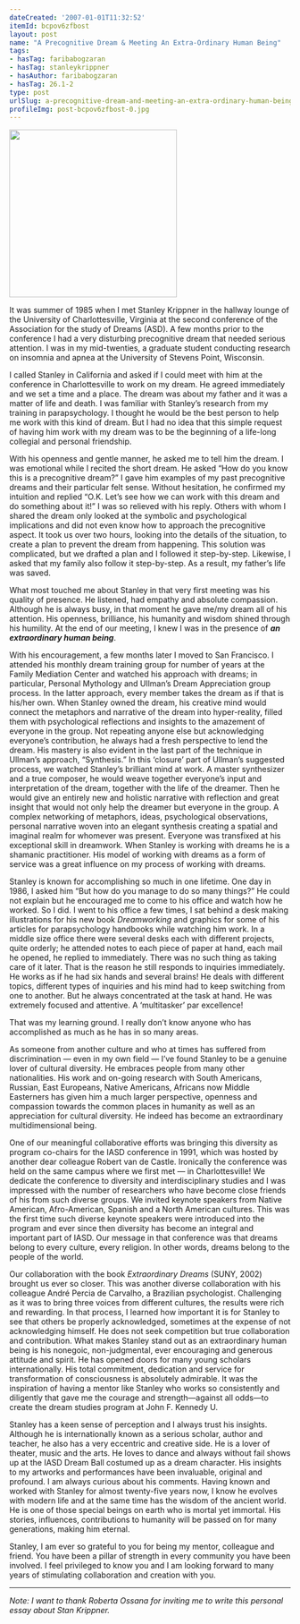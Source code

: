 ```yaml
---
dateCreated: '2007-01-01T11:32:52'
itemId: bcpov6zfbost
layout: post
name: "A Precognitive Dream & Meeting An Extra-Ordinary Human Being"
tags:
- hasTag: faribabogzaran
- hasTag: stanleykrippner
- hasAuthor: faribabogzaran
- hasTag: 26.1-2
type: post
urlSlug: a-precognitive-dream-and-meeting-an-extra-ordinary-human-being
profileImg: post-bcpov6zfbost-0.jpg
---
```

<img src="../images/post-bcpov6zfbost-0.jpg" width="300px" height="auto"/>

It was summer of 1985 when I met Stanley Krippner in the hallway lounge of the University of Charlottesville, Virginia at the second conference of the Association for the study of Dreams (ASD). A few months prior to the conference I had a very disturbing precognitive dream that needed serious attention. I was in my mid-twenties, a graduate student conducting research on insomnia and apnea at the University of Stevens Point, Wisconsin. 

I called Stanley in California and asked if I could meet with him at the conference in Charlottesville to work on my dream. He agreed immediately and we set a time and a place. The dream was about my father and it was a matter of life and death. I was familiar with Stanley’s research from my training in parapsychology. I thought he would be the best person to help me work with this kind of dream. But I had no idea that this simple request of having him work with my dream was to be the beginning of a life-long collegial and personal friendship. 

With his openness and gentle manner, he asked me to tell him the dream. I was emotional while I recited the short dream. He asked “How do you know this is a precognitive dream?” I gave him examples of my past precognitive dreams and their particular felt sense. Without hesitation, he confirmed my intuition and replied “O.K. Let’s see how we can work with this dream and do something about it!” I was so relieved with his reply. Others with whom I shared the dream only looked at the symbolic and psychological implications and did not even know how to approach the precognitive aspect. It took us over two hours, looking into the details of the situation, to create a plan to prevent the dream from happening. This solution was complicated, but we drafted a plan and I followed it step-by-step. Likewise, I asked that my family also follow it step-by-step. As a result, my father’s life was saved. 

What most touched me about Stanley in that very first meeting was his quality of presence. He listened, had empathy and absolute compassion. Although he is always busy, in that moment he gave me/my dream all of his attention. His openness, brilliance, his humanity and wisdom shined through his humility. At the end of our meeting, I knew I was in the presence of ***an extraordinary human being***. 

With his encouragement, a few months later I moved to San Francisco. I attended his monthly dream training group for number of years at the Family Mediation Center and watched his approach with dreams; in particular, Personal Mythology and Ullman’s Dream Appreciation group process. In the latter approach, every member takes the dream as if that is his/her own. When Stanley owned the dream, his creative mind would connect the metaphors and narrative of the dream into hyper-reality, filled them with psychological reflections and insights to the amazement of everyone in the group. Not repeating anyone else but acknowledging everyone’s contribution, he always had a fresh perspective to lend the dream. His mastery is also evident in the last part of the technique in Ullman’s approach, “Synthesis.” In this ‘closure’ part of Ullman’s suggested process, we watched Stanley’s brilliant mind at work. A master synthesizer and a true composer, he would weave together everyone’s input and interpretation of the dream, together with the life of the dreamer. Then he would give an entirely new and holistic narrative with reflection and great insight that would not only help the dreamer but everyone in the group. A complex networking of metaphors, ideas, psychological observations, personal narrative woven into an elegant synthesis creating a spatial and imaginal realm for whomever was present. Everyone was transfixed at his exceptional skill in dreamwork. When Stanley is working with dreams he is a shamanic practitioner. His model of working with dreams as a form of service was a great influence on my process of working with dreams. 

Stanley is known for accomplishing so much in one lifetime. One day in 1986, I asked him “But how do you manage to do so many things?” He could not explain but he encouraged me to come to his office and watch how he worked. So I did. I went to his office a few times, I sat behind a desk making illustrations for his new book *Dreamworking* and graphics for some of his articles for parapsychology handbooks while watching him work. In a middle size office there were several desks each with different projects, quite orderly; he attended notes to each piece of paper at hand, each mail he opened, he replied to immediately. There was no such thing as taking care of it later. That is the reason he still responds to inquiries immediately. He works as if he had six hands and several brains! He deals with different topics, different types of inquiries and his mind had to keep switching from one to another. But he always concentrated at the task at hand. He was extremely focused and attentive. A ‘multitasker’ par excellence! 

That was my learning ground. I really don’t know anyone who has accomplished as much as he has in so many areas. 

As someone from another culture and who at times has suffered from discrimination — even in my own field — I’ve found Stanley to be a genuine lover of cultural diversity. He embraces people from many other nationalities. His work and on-going research with South Americans, Russian, East Europeans, Native Americans, Africans now Middle Easterners has given him a much larger perspective, openness and compassion towards the common places in humanity as well as an appreciation for cultural diversity. He indeed has become an extraordinary multidimensional being. 

One of our meaningful collaborative efforts was bringing this diversity as program co-chairs for the IASD conference in 1991, which was hosted by another dear colleague Robert van de Castle. Ironically the conference was held on the same campus where we first met — in Charlottesville! We dedicate the conference to diversity and interdisciplinary studies and I was impressed with the number of researchers who have become close friends of his from such diverse groups. We invited keynote speakers from Native American, Afro-American, Spanish and a North American cultures. This was the first time such diverse keynote speakers were introduced into the program and ever since then diversity has become an integral and important part of IASD. Our message in that conference was that dreams belong to every culture, every religion. In other words, dreams belong to the people of the world. 

Our collaboration with the book *Extraordinary Dreams* (SUNY, 2002) brought us ever so closer. This was another diverse collaboration with his colleague André Percia de Carvalho, a Brazilian psychologist. Challenging as it was to bring three voices from different cultures, the results were rich and rewarding. In that process, I learned how important it is for Stanley to see that others be properly acknowledged, sometimes at the expense of not acknowledging himself. He does not seek competition but true collaboration and contribution. What makes Stanley stand out as an extraordinary human being is his nonegoic, non-judgmental, ever encouraging and generous attitude and spirit. He has opened doors for many young scholars internationally. His total commitment, dedication and service for transformation of consciousness is absolutely admirable. It was the inspiration of having a mentor like Stanley who works so consistently and diligently that gave me the courage and strength—against all odds—to create the dream studies program at John F. Kennedy U. 

Stanley has a keen sense of perception and I always trust his insights. Although he is internationally known as a serious scholar, author and teacher, he also has a very eccentric and creative side. He is a lover of theater, music and the arts. He loves to dance and always without fail shows up at the IASD Dream Ball costumed up as a dream character. His insights to my artworks and performances have been invaluable, original and profound. I am always curious about his comments. Having known and worked with Stanley for almost twenty-five years now, I know he evolves with modern life and at the same time has the wisdom of the ancient world. He is one of those special beings on earth who is mortal yet immortal. His stories, influences, contributions to humanity will be passed on for many generations, making him eternal. 

Stanley, I am ever so grateful to you for being my mentor, colleague and friend. You have been a pillar of strength in every community you have been involved. I feel privileged to know you and I am looking forward to many years of stimulating collaboration and creation with you. 

<hr>

*Note: I want to thank Roberta Ossana for inviting me to write this personal essay about Stan Krippner.*


















